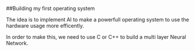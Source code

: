 ##Building my first operating system

The idea is to implement AI to make a powerfull operating system to use the hardware usage more efficently. 

In order to make this, we need to use C or C++ to build a multi layer Neural Network. 
